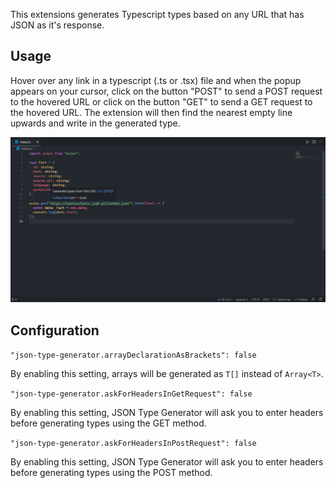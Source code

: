 This extensions generates Typescript types based on any URL that has JSON as it's response.

## Usage

Hover over any link in a typescript (.ts or .tsx) file and when the popup appears on your cursor, click on the button "POST" to send a POST request to the hovered URL or click on the button "GET" to send a GET request to the hovered URL. The extension will then find the nearest empty line upwards and write in the generated type.

![Screenshot of JSON Type Generator](images/screenshot.png)

## Configuration

`"json-type-generator.arrayDeclarationAsBrackets": false`

By enabling this setting, arrays will be generated as `T[]` instead of `Array<T>`.

`"json-type-generator.askForHeadersInGetRequest": false`

By enabling this setting, JSON Type Generator will ask you to enter headers before generating types using the GET method.

`"json-type-generator.askForHeadersInPostRequest": false`

By enabling this setting, JSON Type Generator will ask you to enter headers before generating types using the POST method.

